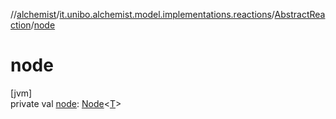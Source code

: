//[alchemist](../../../index.md)/[it.unibo.alchemist.model.implementations.reactions](../index.md)/[AbstractReaction](index.md)/[node](node.md)

# node

[jvm]\
private val [node](node.md): [Node](../../it.unibo.alchemist.model.interfaces/-node/index.md)<[T](../../it.unibo.alchemist.model.implementations.movestrategies.speed/-interact-with-others/index.md)>
